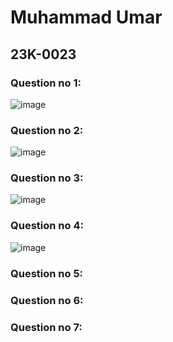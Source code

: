 # Muhammad Umar

## 23K-0023

### Question no 1:

![image](https://github.com/M-Umar4002/PfFall23/assets/134300686/da86b7c6-2279-46c2-94f1-d968de7b2976)

### Question no 2:

![image](https://github.com/M-Umar4002/PfFall23/assets/134300686/885b5d1a-e561-4419-81d8-9e6674df8697)

### Question no 3:

![image](https://github.com/M-Umar4002/PfFall23/assets/134300686/453cb709-b76a-4893-a20f-676d786bb86b)

### Question no 4:

![image](https://github.com/M-Umar4002/PfFall23/assets/134300686/a0b688e3-be42-4df9-96dd-f1e7a6c835a0)

### Question no 5:

### Question no 6:

### Question no 7:
